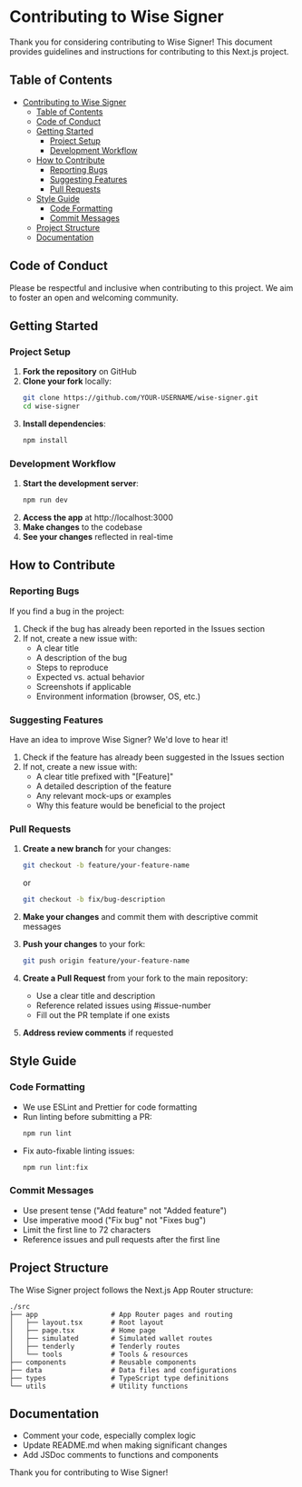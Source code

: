 # Contributing to Wise Signer

Thank you for considering contributing to Wise Signer! This document provides guidelines and instructions for contributing to this Next.js project.

## Table of Contents

- [Contributing to Wise Signer](#contributing-to-wise-signer)
  - [Table of Contents](#table-of-contents)
  - [Code of Conduct](#code-of-conduct)
  - [Getting Started](#getting-started)
    - [Project Setup](#project-setup)
    - [Development Workflow](#development-workflow)
  - [How to Contribute](#how-to-contribute)
    - [Reporting Bugs](#reporting-bugs)
    - [Suggesting Features](#suggesting-features)
    - [Pull Requests](#pull-requests)
  - [Style Guide](#style-guide)
    - [Code Formatting](#code-formatting)
    - [Commit Messages](#commit-messages)
  - [Project Structure](#project-structure)
  - [Documentation](#documentation)

## Code of Conduct

Please be respectful and inclusive when contributing to this project. We aim to foster an open and welcoming community.

## Getting Started

### Project Setup

1. **Fork the repository** on GitHub
2. **Clone your fork** locally:
   ```bash
   git clone https://github.com/YOUR-USERNAME/wise-signer.git
   cd wise-signer
   ```
3. **Install dependencies**:
   ```bash
   npm install
   ```

### Development Workflow

1. **Start the development server**:
   ```bash
   npm run dev
   ```
2. **Access the app** at http://localhost:3000
3. **Make changes** to the codebase
4. **See your changes** reflected in real-time

## How to Contribute

### Reporting Bugs

If you find a bug in the project:

1. Check if the bug has already been reported in the Issues section
2. If not, create a new issue with:
   - A clear title
   - A description of the bug
   - Steps to reproduce
   - Expected vs. actual behavior
   - Screenshots if applicable
   - Environment information (browser, OS, etc.)

### Suggesting Features

Have an idea to improve Wise Signer? We'd love to hear it!

1. Check if the feature has already been suggested in the Issues section
2. If not, create a new issue with:
   - A clear title prefixed with "[Feature]"
   - A detailed description of the feature
   - Any relevant mock-ups or examples
   - Why this feature would be beneficial to the project

### Pull Requests

1. **Create a new branch** for your changes:
   ```bash
   git checkout -b feature/your-feature-name
   ```
   or
   ```bash
   git checkout -b fix/bug-description
   ```

2. **Make your changes** and commit them with descriptive commit messages

3. **Push your changes** to your fork:
   ```bash
   git push origin feature/your-feature-name
   ```

4. **Create a Pull Request** from your fork to the main repository:
   - Use a clear title and description
   - Reference related issues using #issue-number
   - Fill out the PR template if one exists

5. **Address review comments** if requested

## Style Guide

### Code Formatting

- We use ESLint and Prettier for code formatting
- Run linting before submitting a PR:
  ```bash
  npm run lint
  ```
- Fix auto-fixable linting issues:
  ```bash
  npm run lint:fix
  ```

### Commit Messages

- Use present tense ("Add feature" not "Added feature")
- Use imperative mood ("Fix bug" not "Fixes bug")
- Limit the first line to 72 characters
- Reference issues and pull requests after the first line

## Project Structure

The Wise Signer project follows the Next.js App Router structure:

```
./src
├── app                  # App Router pages and routing
│   ├── layout.tsx       # Root layout
│   ├── page.tsx         # Home page
│   ├── simulated        # Simulated wallet routes
│   ├── tenderly         # Tenderly routes
│   └── tools            # Tools & resources
├── components           # Reusable components
├── data                 # Data files and configurations
├── types                # TypeScript type definitions
└── utils                # Utility functions
```

## Documentation

- Comment your code, especially complex logic
- Update README.md when making significant changes
- Add JSDoc comments to functions and components

Thank you for contributing to Wise Signer!